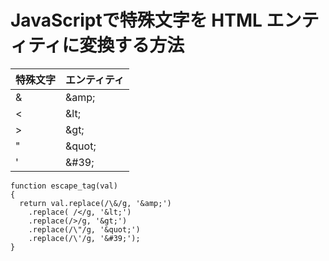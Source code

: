 # JavaScriptで特殊文字を HTML エンティティに変換する方法

|特殊文字|エンティティ|
|---|---|
|&amp; |&amp;amp; |
|&lt; |&amp;lt; |
|&gt; |&amp;gt; |
|&quot; |&amp;quot; |
|&#39; |&amp;#39; |

```
function escape_tag(val)
{
  return val.replace(/\&/g, '&amp;')
    .replace( /</g, '&lt;')
    .replace(/>/g, '&gt;')
    .replace(/\"/g, '&quot;')
    .replace(/\'/g, '&#39;');
}
```
